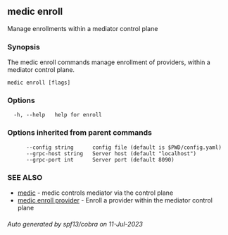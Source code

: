 ## medic enroll

Manage enrollments within a mediator control plane

### Synopsis

The medic enroll commands manage enrollment of providers, within a mediator
control plane.

```
medic enroll [flags]
```

### Options

```
  -h, --help   help for enroll
```

### Options inherited from parent commands

```
      --config string      config file (default is $PWD/config.yaml)
      --grpc-host string   Server host (default "localhost")
      --grpc-port int      Server port (default 8090)
```

### SEE ALSO

* [medic](medic.md)	 - medic controls mediator via the control plane
* [medic enroll provider](medic_enroll_provider.md)	 - Enroll a provider within the mediator control plane

###### Auto generated by spf13/cobra on 11-Jul-2023
